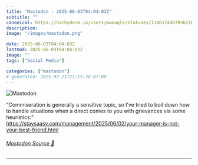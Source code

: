 ```yaml
---
title: "Mastodon - 2025-06-03T04:04:03Z"
subtitle: ""
canonical: https://hachyderm.io/users/mweagle/statuses/114617446793611803
description:
image: "/images/mastodon.png"

date: 2025-06-03T04:04:03Z
lastmod: 2025-06-03T04:04:03Z
image: ""
tags: ["Social Media"]

categories: ["mastodon"]
# generated: 2025-07-21T21:15:38-07:00
---
```

![Mastodon](/images/mastodon.png)

<p>“Commiseration is generally a sensitive topic, so I’ve tried to boil down how to handle situations when a direct comes to you with grievances via some heuristics:”<br /><a href="https://staysaasy.com/management/2025/06/02/your-manager-is-not-your-best-friend.html" target="_blank" rel="nofollow noopener noreferrer" translate="no"><span class="invisible">https://</span><span class="ellipsis">staysaasy.com/management/2025/</span><span class="invisible">06/02/your-manager-is-not-your-best-friend.html</span></a></p>


###### [Mastodon Source 🐘](https://hachyderm.io/@mweagle/114617446793611803)

___
